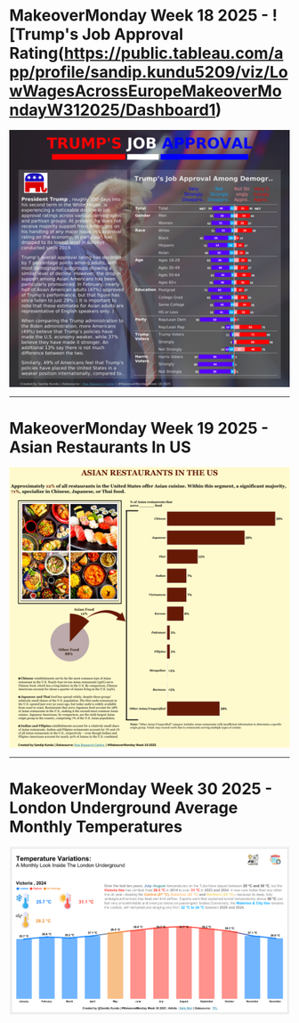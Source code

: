 # MakeoverMonday Week 18 2025 - ![Trump's Job Approval Rating(https://public.tableau.com/app/profile/sandip.kundu5209/viz/LowWagesAcrossEuropeMakeoverMondayW312025/Dashboard1) 
![**Dashboard**](https://github.com/SandipGit04/Makeover-Monday/blob/main/Week%2018/Trump's%20Job%20Approval.png)

---

# MakeoverMonday Week 19 2025 - Asian Restaurants In US
![Dashboard](https://github.com/SandipGit04/Makeover-Monday/blob/main/Week%2019/Asian%20Restaurants%20In%20US.png)

---

# MakeoverMonday Week 30 2025 - London Underground Average Monthly Temperatures
![Dashboard](https://github.com/SandipGit04/Makeover-Monday/blob/main/Week%2030/London%20Underground%20Temperature.png)
